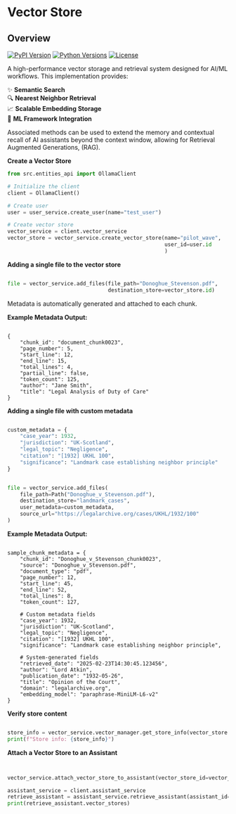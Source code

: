 # Vector Store

## Overview

[![PyPI Version](https://img.shields.io/pypi/v/your-package-name)](https://pypi.org/project/your-package-name/)
[![Python Versions](https://img.shields.io/pypi/pyversions/your-package-name)](https://pypi.org/project/your-package-name/)
[![License](https://img.shields.io/badge/license-MIT-blue.svg)](https://opensource.org/licenses/MIT)

A high-performance vector storage and retrieval system designed for AI/ML workflows. This implementation provides:

✨ **Semantic Search**  
🔍 **Nearest Neighbor Retrieval**  
📈 **Scalable Embedding Storage**  
🤖 **ML Framework Integration**

Associated methods can be used to extend the memory and contextual recall of AI assistants beyond the context window, allowing for Retrieval Augmented Generations, (RAG).  

**Create a Vector Store**

```python
from src.entities_api import OllamaClient

# Initialize the client
client = OllamaClient()

# Create user
user = user_service.create_user(name="test_user")

# Create vector store
vector_service = client.vector_service
vector_store = vector_service.create_vector_store(name="pilot_wave",
                                                  user_id=user.id
                                                  )


```



**Adding a  single file to the vector store**

```python

file = vector_service.add_files(file_path="Donoghue_Stevenson.pdf", 
                                destination_store=vector_store.id)

```

Metadata is automatically generated and attached to  each chunk. 

**Example Metadata Output:**

```plaintext

{
    "chunk_id": "document_chunk0023",
    "page_number": 5,
    "start_line": 12,
    "end_line": 15,
    "total_lines": 4,
    "partial_line": false,
    "token_count": 125,
    "author": "Jane Smith",
    "title": "Legal Analysis of Duty of Care"
}

```


**Adding a  single file with custom metadata**

```python

custom_metadata = {
    "case_year": 1932,
    "jurisdiction": "UK-Scotland",
    "legal_topic": "Negligence",
    "citation": "[1932] UKHL 100",
    "significance": "Landmark case establishing neighbor principle"
}


file = vector_service.add_files(
    file_path=Path("Donoghue_v_Stevenson.pdf"),
    destination_store="landmark_cases",
    user_metadata=custom_metadata,
    source_url="https://legalarchive.org/cases/UKHL/1932/100"
)


```


**Example Metadata Output:**

```plaintext

sample_chunk_metadata = {
    "chunk_id": "Donoghue_v_Stevenson_chunk0023",
    "source": "Donoghue_v_Stevenson.pdf",
    "document_type": "pdf",
    "page_number": 12,
    "start_line": 45,
    "end_line": 52,
    "total_lines": 8,
    "token_count": 127,
    
    # Custom metadata fields
    "case_year": 1932,
    "jurisdiction": "UK-Scotland",
    "legal_topic": "Negligence",
    "citation": "[1932] UKHL 100",
    "significance": "Landmark case establishing neighbor principle",
    
    # System-generated fields
    "retrieved_date": "2025-02-23T14:30:45.123456",
    "author": "Lord Atkin",
    "publication_date": "1932-05-26",
    "title": "Opinion of the Court",
    "domain": "legalarchive.org",
    "embedding_model": "paraphrase-MiniLM-L6-v2"
}

```




**Verify store content**

```python

store_info = vector_service.vector_manager.get_store_info(vector_store.collection_name)
print(f"Store info: {store_info}")

```




**Attach a Vector Store to an Assistant**

```python


vector_service.attach_vector_store_to_assistant(vector_store_id=vector_store.id, assistant_id="asst_Qsnc9bfUhCWft30YsqrBw0")

assistant_service = client.assistant_service
retrieve_assistant = assistant_service.retrieve_assistant(assistant_id="asst_Qsnc9bfUhCWft30YsqrBw0")
print(retrieve_assistant.vector_stores)

```



